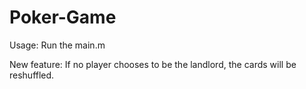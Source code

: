 # Poker-Game
Usage:
  Run the main.m

New feature: If no player chooses to be the landlord, the cards will be reshuffled.
